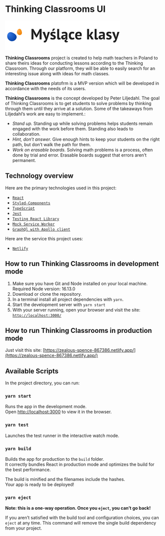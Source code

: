 # Thinking Classrooms UI

![Logo](src/assets/img/logo-black.svg)

**Thinking Classrooms** project is created to help math teachers in Poland to share theirs ideas for conducting lessons according to the Thinking Classroom. Through our platform, they will be able to easily search for an interesting issue along with ideas for math classes.

**Thinking Classrooms** platofrm is a MVP version which will be developed in accordance with the needs of its users.

**Thinking Classrooms** is the concept developed by Peter Liljedahl. The goal of Thinking Classrooms is to get students to solve problems by thinking through them until they arrive at a solution. Some of the takeaways from Liljedahl’s work are easy to implement.:

- _Stand up._ Standing up while solving problems helps students remain engaged with the work before them. Standing also leads to collaboration.
- _Hint, don’t answer._ Give enough hints to keep your students on the right path, but don’t walk the path for them.
- _Work on erasable boards._ Solving math problems is a process, often done by trial and error. Erasable boards suggest that errors aren’t permanent.

## Technology overview

Here are the primary technologies used in this project:

- [`React`](https://reactjs.org/)
- [`Styled-Components`](https://styled-components.com/)
- [`TypeScript`](https://www.typescriptlang.org/)
- [`Jest`](https://jestjs.io/)
- [`Testing React Library`](https://testing-library.com/)
- [`Mock Service Worker`](https://mswjs.io/)
- [`GraphQl with Apollo client`](https://www.apollographql.com/)

Here are the service this project uses:

- [`Netlify`](https://www.netlify.com/)

## How to run Thinking Classrooms in development mode

1. Make sure you have Git and Node installed on your local machine. Required Node version: 16.13.0
2. Download or clone the repository.
3. In a terminal install all project dependencies with `yarn`.
4. Start the development server with `yarn start`
5. With your server running, open your browser and visit the site:
   [`http://localhost:3000/`](http://localhost:3000/)

## How to run Thinking Classrooms in production mode

Just visit this site:
[https://zealous-spence-867386.netlify.app/](https://zealous-spence-867386.netlify.app/)

## Available Scripts

In the project directory, you can run:

### `yarn start`

Runs the app in the development mode.\
Open [http://localhost:3000](http://localhost:3000) to view it in the browser.

### `yarn test`

Launches the test runner in the interactive watch mode.

### `yarn build`

Builds the app for production to the `build` folder.\
It correctly bundles React in production mode and optimizes the build for the best performance.

The build is minified and the filenames include the hashes.\
Your app is ready to be deployed!

### `yarn eject`

**Note: this is a one-way operation. Once you `eject`, you can’t go back!**

If you aren’t satisfied with the build tool and configuration choices, you can `eject` at any time. This command will remove the single build dependency from your project.
